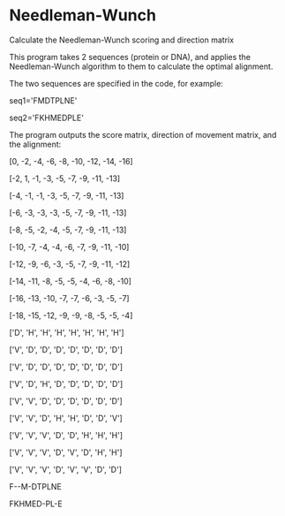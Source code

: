 # Needleman-Wunch
Calculate the Needleman-Wunch scoring and direction matrix

This program takes 2 sequences (protein or DNA), and applies the Needleman-Wunch algorithm to them to calculate the optimal alignment.

The two sequences are specified in the code, for example:

seq1='FMDTPLNE'

seq2='FKHMEDPLE'

The program outputs the score matrix, direction of movement matrix, and the alignment:

[0, -2, -4, -6, -8, -10, -12, -14, -16]

[-2, 1, -1, -3, -5, -7, -9, -11, -13]

[-4, -1, -1, -3, -5, -7, -9, -11, -13]

[-6, -3, -3, -3, -5, -7, -9, -11, -13]

[-8, -5, -2, -4, -5, -7, -9, -11, -13]

[-10, -7, -4, -4, -6, -7, -9, -11, -10]

[-12, -9, -6, -3, -5, -7, -9, -11, -12]

[-14, -11, -8, -5, -5, -4, -6, -8, -10]

[-16, -13, -10, -7, -7, -6, -3, -5, -7]

[-18, -15, -12, -9, -9, -8, -5, -5, -4]


['D', 'H', 'H', 'H', 'H', 'H', 'H', 'H']

['V', 'D', 'D', 'D', 'D', 'D', 'D', 'D']

['V', 'D', 'D', 'D', 'D', 'D', 'D', 'D']

['V', 'D', 'H', 'D', 'D', 'D', 'D', 'D']

['V', 'V', 'D', 'D', 'D', 'D', 'D', 'D']

['V', 'V', 'D', 'H', 'H', 'D', 'D', 'V']

['V', 'V', 'V', 'D', 'D', 'H', 'H', 'H']

['V', 'V', 'V', 'D', 'V', 'D', 'H', 'H']

['V', 'V', 'V', 'D', 'V', 'V', 'D', 'D']


F--M-DTPLNE

FKHMED-PL-E
